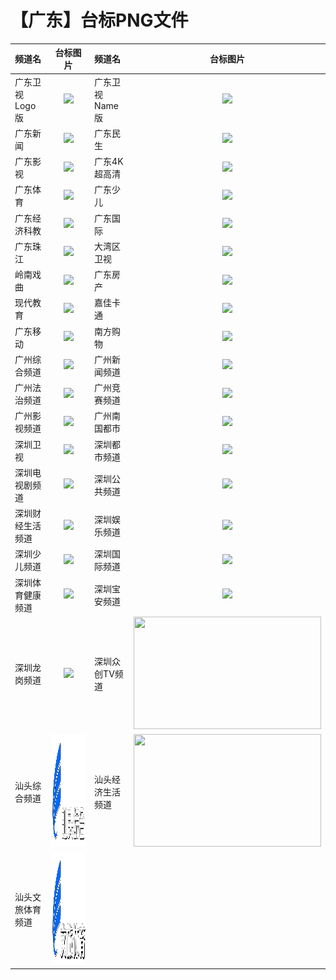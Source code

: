 # 【广东】台标PNG文件
|频道名|台标图片|频道名|台标图片|
|:---|:---:|:---|:---:|
|广东卫视Logo版|<img src="https://raw.githubusercontent.com/taksssss/TVlogo/main/img/Guangdong.png">|广东卫视Name版|<img src="https://raw.githubusercontent.com/taksssss/TVlogo/main/img/Guangdong0.png">|
|广东新闻|<img src="https://raw.githubusercontent.com/taksssss/TVlogo/main/img/Guangdong1.png">|广东民生|<img src="https://raw.githubusercontent.com/taksssss/TVlogo/main/img/Guangdong2.png">|
|广东影视|<img src="https://raw.githubusercontent.com/taksssss/TVlogo/main/img/Guangdong3.png">|广东4K超高清|<img src="https://raw.githubusercontent.com/taksssss/TVlogo/main/img/Guangdong4.png">|
|广东体育|<img src="https://raw.githubusercontent.com/taksssss/TVlogo/main/img/Guangdong5.png">|广东少儿|<img src="https://raw.githubusercontent.com/taksssss/TVlogo/main/img/Guangdong6.png">|
|广东经济科教|<img src="https://raw.githubusercontent.com/taksssss/TVlogo/main/img/Guangdong7.png">|广东国际|<img src="https://raw.githubusercontent.com/taksssss/TVlogo/main/img/Guangdong8.png">|
|广东珠江|<img src="https://raw.githubusercontent.com/taksssss/TVlogo/main/img/Guangdong9.png">|大湾区卫视|<img src="https://raw.githubusercontent.com/taksssss/TVlogo/main/img/Guangdong10.png">|
|岭南戏曲|<img src="https://raw.githubusercontent.com/taksssss/TVlogo/main/img/Guangdong11.png">|广东房产|<img src="https://raw.githubusercontent.com/taksssss/TVlogo/main/img/Guangdong12.png">|
|现代教育|<img src="https://raw.githubusercontent.com/taksssss/TVlogo/main/img/Guangdong13.png">|嘉佳卡通|<img src="https://raw.githubusercontent.com/taksssss/TVlogo/main/img/Guangdong14.png">|
|广东移动|<img src="https://raw.githubusercontent.com/taksssss/TVlogo/main/img/Guangdong15.png">|南方购物|<img src="https://raw.githubusercontent.com/taksssss/TVlogo/main/img/Guangdong16.png">|
|广州综合频道|<img src="https://raw.githubusercontent.com/taksssss/TVlogo/main/img/Guangzhou1.png">|广州新闻频道|<img src="https://raw.githubusercontent.com/taksssss/TVlogo/main/img/Guangzhou2.png">|
|广州法治频道|<img src="https://raw.githubusercontent.com/taksssss/TVlogo/main/img/Guangzhou3.png">|广州竞赛频道|<img src="https://raw.githubusercontent.com/taksssss/TVlogo/main/img/Guangzhou4.png">|
|广州影视频道|<img src="https://raw.githubusercontent.com/taksssss/TVlogo/main/img/Guangzhou5.png">|广州南国都市|<img src="https://raw.githubusercontent.com/taksssss/TVlogo/main/img/Guangzhou6.png">|
|深圳卫视|<img src="https://raw.githubusercontent.com/taksssss/TVlogo/main/img/Shenzhen.png">|深圳都市频道|<img src="https://raw.githubusercontent.com/taksssss/TVlogo/main/img/Shenzhen1.png">|
|深圳电视剧频道|<img src="https://raw.githubusercontent.com/taksssss/TVlogo/main/img/Shenzhen2.png">|深圳公共频道|<img src="https://raw.githubusercontent.com/taksssss/TVlogo/main/img/Shenzhen3.png">|
|深圳财经生活频道|<img src="https://raw.githubusercontent.com/taksssss/TVlogo/main/img/Shenzhen4.png">|深圳娱乐频道|<img src="https://raw.githubusercontent.com/taksssss/TVlogo/main/img/Shenzhen5.png">|
|深圳少儿频道|<img src="https://raw.githubusercontent.com/taksssss/TVlogo/main/img/Shenzhen6.png">|深圳国际频道|<img src="https://raw.githubusercontent.com/taksssss/TVlogo/main/img/Shenzhen7.png">|
|深圳体育健康频道|<img src="https://raw.githubusercontent.com/taksssss/TVlogo/main/img/Shenzhen8.png">|深圳宝安频道|<img src="https://raw.githubusercontent.com/taksssss/TVlogo/main/img/Shenzhen9.png">|
|深圳龙岗频道|<img src="https://raw.githubusercontent.com/taksssss/TVlogo/main/img/Shenzhen8.png">|深圳众创TV频道|<img src="https://raw.githubusercontent.com/taksssss/TVlogo/main/img/Shenzhen9.png"  width="300" height="180">|
|汕头综合频道|<img src="https://raw.githubusercontent.com/taksssss/TVlogo/main/img/Shantou1.png"  width="300" height="180">|汕头经济生活频道|<img src=".https://raw.githubusercontent.com/taksssss/TVlogo/main/img/Shantou2.png" width="300" height="180">|
|汕头文旅体育频道|<img src="https://raw.githubusercontent.com/taksssss/TVlogo/main/img/Shantou3.png" width="300" height="180">|||
